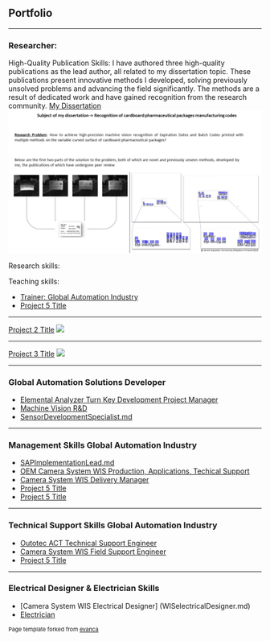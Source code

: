 ## Portfolio

---

### Researcher: 
High-Quality Publication Skills: 
I have authored three high-quality publications as the lead author, all related to my dissertation topic. 
These publications present innovative methods I developed, solving previously unsolved problems and advancing the field significantly. The methods are a result of dedicated work and have gained recognition from the research community.
[My Dissertation](/sample_page)
<img src="images/dissertation2(1).jpg?raw=true"/>

Research skills:

Teaching skills:
- [Trainer: Global Automation Industry ](ACTTrainer.md)
- [Project 5 Title](http://example.com/)


---
[Project 2 Title](/pdf/sample_presentation.pdf)
<img src="images/dummy_thumbnail.jpg?raw=true"/>

---
[Project 3 Title](http://example.com/)
<img src="images/dummy_thumbnail.jpg?raw=true"/>

---

### Global Automation Solutions Developer
- [Elemental Analyzer Turn Key Development Project Manager](ProjectModelDevelopmentProjectManager.md/)
- [Machine Vision R&D ](MachineVisionRD.md)
- [SensorDevelopmentSpecialist.md](SensorDevelopmentSpecialist.md)

---

### Management Skills Global Automation Industry 
- [SAPImplementationLead.md](SAPImplementationLead.md)
- [OEM Camera System WIS Production, Applications, Techical Support](WISLeadEngineer.md)
- [Camera System WIS Delivery Manager](WISDeliveryManager.md)
- [Project 5 Title](http://example.com/)
- [Project 5 Title](http://example.com/)



---
### Technical Support Skills Global Automation Industry 
- [Outotec ACT Technical Support Engineer](ACTTechnicalSupportEngineer.md)
- [Camera System WIS Field Support Engineer](WISFieldSupportEngineer.md)
- [Project 5 Title](http://example.com/)

---
### Electrical Designer & Electrician Skills 
- [Camera System WIS Electrical Designer] (WISelectricalDesigner.md)
- [Electrician](Electrician.md)


<p style="font-size:11px">Page template forked from <a href="https://github.com/evanca/quick-portfolio">evanca</a></p>
<!-- Remove above link if you don't want to attibute -->
